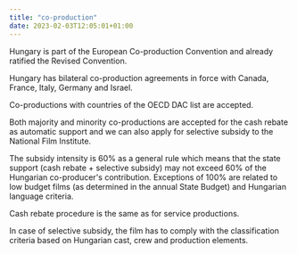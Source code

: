 ```yaml
---
title: "co-production"
date: 2023-02-03T12:05:01+01:00
---
```


Hungary is part of the European Co-production Convention and already ratified the Revised Convention.

Hungary has bilateral co-production agreements in force with Canada, France, Italy, Germany and Israel.

Co-productions with countries of the OECD DAC list are accepted.

Both majority and minority co-productions are accepted for the cash rebate as automatic support and we can also apply for selective subsidy to the National Film Institute.

The subsidy intensity is 60% as a general rule which means that the state support (cash rebate + selective subsidy) may not exceed 60% of the Hungarian co-producer's contribution.
Exceptions of 100% are related to low budget films (as determined in the annual State Budget) and Hungarian language criteria.

Cash rebate procedure is the same as for service productions.

In case of selective subsidy, the film has to comply with the classification criteria based on Hungarian cast, crew and production elements.